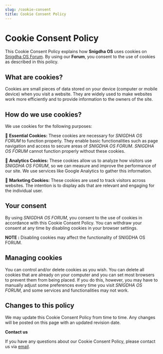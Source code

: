 ```yaml
---
slug: /cookie-consent
title: Cookie Consent Policy
---
```


# Cookie Consent Policy

This Cookie Consent Policy explains how **Snigdha OS** uses cookies on [Snigdha OS Forum](https://forum.snigdhaos.org/). By using our **Forum**, you consent to the use of cookies as described in this policy.

## What are cookies?

Cookies are small pieces of data stored on your device (computer or mobile device) when you visit a website. They are widely used to make websites work more efficiently and to provide information to the owners of the site.

## How do we use cookies?

We use cookies for the following purposes:

📌 **Essential Cookies:** These cookies are necessary for *SNIGDHA OS FORUM* to function properly. They enable basic functionalities such as page navigation and access to secure areas of *SNIGDHA OS FORUM*. *SNIGDHA OS FORUM* cannot function properly without these cookies.

📌 **Analytics Cookies:** These cookies allow us to analyze how visitors use *SNIGDHA OS FORUM*, so we can measure and improve the performance of our site. We use services like Google Analytics to gather this information.

📌 **Marketing Cookies:** These cookies are used to track visitors across websites. The intention is to display ads that are relevant and engaging for the individual user.

## Your consent

By using *SNIGDHA OS FORUM*, you consent to the use of cookies in accordance with this Cookie Consent Policy. You can withdraw your consent at any time by disabling cookies in your browser settings. 

**NOTE :** Disabling cookies may affect the functionality of SNIGDHA OS FORUM.

## Managing cookies

You can control and/or delete cookies as you wish. You can delete all cookies that are already on your computer and you can set most browsers to prevent them from being placed. If you do this, however, you may have to manually adjust some preferences every time you visit *SNIGDHA OS FORUM*, and some services and functionalities may not work.

## Changes to this policy

We may update this Cookie Consent Policy from time to time. Any changes will be posted on this page with an updated revision date.

**Contact us**

If you have any questions about our Cookie Consent Policy, please contact us via [email](mailto:hello@snigdhaos.org).
